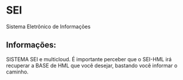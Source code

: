 # SEI
   Sistema Eletrônico de Informações


## Informações:

SISTEMA SEI e multicloud. É importante perceber que o SEI-HML irá recuperar a BASE de HML que você desejar, bastando você informar o caminho.

